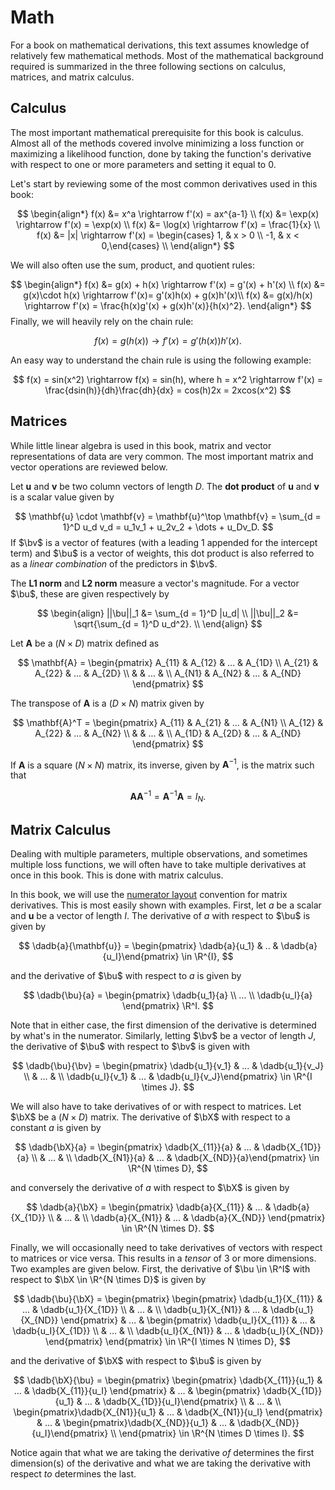 # Math

$$
\newcommand{\sumN}{\sum_{n = 1}^N}
\newcommand{\sumn}{\sum_n}
\newcommand{\prodN}{\prod_{n = 1}^N}
\newcommand{\by}{\mathbf{y}} \newcommand{\bX}{\mathbf{X}}
\newcommand{\bx}{\mathbf{x}}
\newcommand{\bu}{\mathbf{u}}
\newcommand{\bv}{\mathbf{v}}
\newcommand{\bbeta}{\boldsymbol{\beta}}
\newcommand{\btheta}{\boldsymbol{\theta}}
\newcommand{\bbetahat}{\boldsymbol{\hat{\beta}}}
\newcommand{\bthetahat}{\boldsymbol{\hat{\theta}}}
\newcommand{\bSigma}{\boldsymbol{\Sigma}}
\newcommand{\bphi}{\boldsymbol{\phi}}
\newcommand{\bPhi}{\boldsymbol{\Phi}}
\newcommand{\bT}{\mathbf{T}}
\newcommand{\dadb}[2]{\frac{\partial #1}{\partial #2}}
\newcommand{\iid}{\overset{\small{\text{i.i.d.}}}{\sim}}
$$

For a book on mathematical derivations, this text assumes knowledge of relatively few mathematical methods. Most of the mathematical background required is summarized in the three following sections on calculus, matrices, and matrix calculus. 



## Calculus

The most important mathematical prerequisite for this book is calculus. Almost all of the methods covered involve minimizing a loss function or maximizing a likelihood function, done by taking the function's derivative with respect to one or more parameters and setting it equal to 0. 

Let's start by reviewing some of the most common derivatives used in this book:


$$
\begin{align*}
f(x) &= x^a \rightarrow f'(x)  = ax^{a-1} \\
f(x) &= \exp(x) \rightarrow  f'(x)  = \exp(x) \\ 
f(x) &= \log(x) \rightarrow f'(x) = \frac{1}{x} \\
f(x) &= |x| \rightarrow f'(x) = \begin{cases} 1, & x > 0 \\ -1, &  x < 0,\end{cases} \\
\end{align*}
$$


We will also often use the sum, product, and quotient rules:


$$
\begin{align*}
f(x) &= g(x) + h(x) \rightarrow f'(x) = g'(x) + h'(x) \\
f(x) &= g(x)\cdot h(x) \rightarrow f'(x)= g'(x)h(x) + g(x)h'(x)\\
f(x) &= g(x)/h(x) \rightarrow f'(x) = \frac{h(x)g'(x) + g(x)h'(x)}{h(x)^2}.
\end{align*}
$$
Finally, we will heavily rely on the chain rule:


$$
f(x) = g(h(x)) \rightarrow f'(x) = g'(h(x))h'(x).
$$

An easy way to understand the chain rule is using the following example:

$$
f(x) = sin(x^2) \rightarrow f(x) = sin(h), where h = x^2 \rightarrow f'(x) = \frac{dsin(h)}{dh}\frac{dh}{dx} = cos(h)2x = 2xcos(x^2)
$$


## Matrices 

While little linear algebra is used in this book, matrix and vector representations of data are very common. The most important matrix and vector operations are reviewed below. 

Let $\mathbf{u}$ and $\mathbf{v}$ be two column vectors of length $D$. The **dot product** of $\mathbf{u}$ and $\mathbf{v}$ is a scalar value given by 

$$
\mathbf{u} \cdot \mathbf{v} = \mathbf{u}^\top \mathbf{v} = \sum_{d = 1}^D u_d v_d = u_1v_1 + u_2v_2 + \dots + u_Dv_D.
$$
If $\bv$ is a vector of features (with a leading 1 appended for the intercept term) and $\bu$ is a vector of weights, this dot product is also referred to as a *linear combination* of the predictors in $\bv$. 

The **L1 norm** and **L2 norm** measure a vector's magnitude. For a vector $\bu$, these are given respectively by


$$
\begin{align}
||\bu||_1 &= \sum_{d = 1}^D |u_d| \\
||\bu||_2 &= \sqrt{\sum_{d = 1}^D u_d^2}. \\
\end{align}
$$


Let $\mathbf{A}$ be a $(N \times D)$ matrix defined as 

$$
\mathbf{A} = \begin{pmatrix} A_{11} & A_{12} & ... & A_{1D}  \\ 
A_{21} & A_{22} & ... & A_{2D} \\
& & ... & \\
A_{N1} & A_{N2} & ... & A_{ND} \end{pmatrix}
$$


The transpose of $\mathbf{A}$ is a $(D \times N)$ matrix given by 


$$
\mathbf{A}^T = \begin{pmatrix} A_{11} & A_{21} & ... & A_{N1} \\
A_{12} & A_{22} & ... & A_{N2} \\
& & ... & \\
A_{1D} & A_{2D} & ... & A_{ND} \end{pmatrix}
$$


If $\mathbf{A}$ is a square $(N \times N)$ matrix, its inverse, given by $\mathbf{A}^{-1}$, is the matrix such that 


$$
\mathbf{A}\mathbf{A}^{-1} = \mathbf{A}^{-1}\mathbf{A} = I_N.
$$


## Matrix Calculus

Dealing with multiple parameters, multiple observations, and sometimes multiple loss functions, we will often have to take multiple derivatives at once in this book. This is done with matrix calculus. 

In this book, we will use the [numerator layout](https://en.wikipedia.org/wiki/Matrix_calculus#Numerator-layout_notation) convention for matrix derivatives. This is most easily shown with examples. First, let $a$ be a scalar and $\mathbf{u}$ be a vector of length $I$. The derivative of $a$ with respect to $\bu$ is given by


$$
\dadb{a}{\mathbf{u}} = \begin{pmatrix} \dadb{a}{u_1} & .. & \dadb{a}{u_I}\end{pmatrix} \in \R^{I},
$$


and the derivative of $\bu$ with respect to $a$ is given by 


$$
\dadb{\bu}{a} = \begin{pmatrix} \dadb{u_1}{a} \\ ... \\ \dadb{u_I}{a} \end{pmatrix} \R^I.
$$


Note that in either case, the first dimension of the derivative is determined by what's in the numerator. Similarly, letting $\bv$ be a vector of length $J$, the derivative of $\bu$ with respect to $\bv$ is given with 


$$
\dadb{\bu}{\bv} = \begin{pmatrix} \dadb{u_1}{v_1} & ... & \dadb{u_1}{v_J} \\ & ... & \\ \dadb{u_I}{v_1} & ... & \dadb{u_I}{v_J}\end{pmatrix} \in \R^{I \times J}.
$$


We will also have to take derivatives of or with respect to matrices. Let $\bX$ be a $(N \times D)$ matrix. The derivative of $\bX$ with respect to a constant $a$ is given by


$$
\dadb{\bX}{a} = \begin{pmatrix} \dadb{X_{11}}{a} & ... & \dadb{X_{1D}}{a} \\ & ... & \\ \dadb{X_{N1}}{a} & ... & \dadb{X_{ND}}{a}\end{pmatrix}  \in \R^{N \times D},
$$


and conversely the derivative of $a$ with respect to $\bX$ is given by 


$$
\dadb{a}{\bX} =  \begin{pmatrix} \dadb{a}{X_{11}} & ... & \dadb{a}{X_{1D}} \\ & ... & \\ \dadb{a}{X_{N1}} & ... & \dadb{a}{X_{ND}} \end{pmatrix}  \in \R^{N \times D}.
$$


Finally, we will occasionally need to take derivatives of vectors with respect to matrices or vice versa. This results in a *tensor* of 3 or more dimensions. Two examples are given below. First, the derivative of $\bu \in \R^I$ with respect to $\bX \in \R^{N \times D}$ is given by


$$
\dadb{\bu}{\bX} = \begin{pmatrix} \begin{pmatrix} \dadb{u_1}{X_{11}} & ... & \dadb{u_1}{X_{1D}} \\ & ... & \\ \dadb{u_1}{X_{N1}} & ... & \dadb{u_1}{X_{ND}} \end{pmatrix}
& ... &
\begin{pmatrix} \dadb{u_I}{X_{11}} & ... & \dadb{u_I}{X_{1D}} \\ & ... & \\ \dadb{u_I}{X_{N1}} & ... & \dadb{u_I}{X_{ND}}  \end{pmatrix} \end{pmatrix}  \in \R^{I \times N \times D},
$$


and the derivative of $\bX$ with respect to $\bu$ is given by


$$
\dadb{\bX}{\bu} = \begin{pmatrix} \begin{pmatrix} \dadb{X_{11}}{u_1} & ... & \dadb{X_{11}}{u_I} \end{pmatrix}
& ... &
\begin{pmatrix}  \dadb{X_{1D}}{u_1} & ... & \dadb{X_{1D}}{u_I}\end{pmatrix} \\
& ... & \\
 \begin{pmatrix}\dadb{X_{N1}}{u_1} & ... & \dadb{X_{N1}}{u_I} \end{pmatrix}
& ... &
\begin{pmatrix}\dadb{X_{ND}}{u_1} & ... & \dadb{X_{ND}}{u_I}\end{pmatrix} \\
\end{pmatrix}  \in \R^{N \times D \times I}.
$$




Notice again that what we are taking the derivative *of* determines the first dimension(s) of the derivative and what we are taking the derivative with respect *to* determines the last. 
